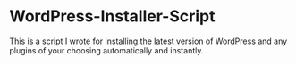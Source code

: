 # WordPress-Installer-Script
This is a script I wrote for installing the latest version of WordPress and any plugins of your choosing automatically and instantly.

